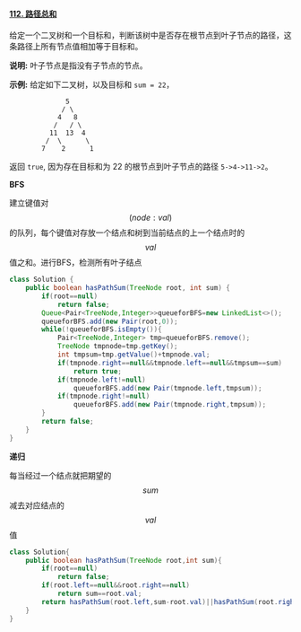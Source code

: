 #### [112. 路径总和](https://leetcode-cn.com/problems/path-sum/)



给定一个二叉树和一个目标和，判断该树中是否存在根节点到叶子节点的路径，这条路径上所有节点值相加等于目标和。

**说明:** 叶子节点是指没有子节点的节点。

**示例:** 
给定如下二叉树，以及目标和 `sum = 22`，

```
              5
             / \
            4   8
           /   / \
          11  13  4
         /  \      \
        7    2      1
```

返回 `true`, 因为存在目标和为 22 的根节点到叶子节点的路径 `5->4->11->2`。

**BFS**

建立键值对$$(node:val)$$的队列，每个键值对存放一个结点和树到当前结点的上一个结点时的$$val$$值之和。进行BFS，检测所有叶子结点

```java
class Solution {
    public boolean hasPathSum(TreeNode root, int sum) {
        if(root==null)
            return false;
        Queue<Pair<TreeNode,Integer>>queueforBFS=new LinkedList<>();
        queueforBFS.add(new Pair(root,0));
        while(!queueforBFS.isEmpty()){
            Pair<TreeNode,Integer> tmp=queueforBFS.remove();
            TreeNode tmpnode=tmp.getKey();
            int tmpsum=tmp.getValue()+tmpnode.val;
            if(tmpnode.right==null&&tmpnode.left==null&&tmpsum==sum)
                return true;
            if(tmpnode.left!=null)
                queueforBFS.add(new Pair(tmpnode.left,tmpsum));
            if(tmpnode.right!=null)
                queueforBFS.add(new Pair(tmpnode.right,tmpsum));
        }
        return false;
    }
}
```

**递归**

每当经过一个结点就把期望的$$sum$$减去对应结点的$$val$$值

```java
class Solution{
    public boolean hasPathSum(TreeNode root,int sum){
        if(root==null)
            return false;
        if(root.left==null&&root.right==null)
            return sum==root.val;
        return hasPathSum(root.left,sum-root.val)||hasPathSum(root.right,sum-root.val);
    }
}
```

